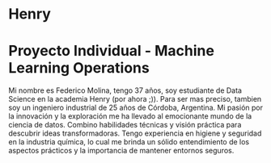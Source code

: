 # Henry
# Proyecto Individual - Machine Learning Operations 
Mi nombre es Federico Molina, tengo 37 años, soy estudiante de Data Science en la academia Henry (por ahora ;)). Para ser mas preciso, tambien soy un ingeniero industrial de 25 años de Córdoba, Argentina. Mi pasión por la innovación y la exploración me ha llevado al emocionante mundo de la ciencia de datos. Combino habilidades técnicas y visión práctica para descubrir ideas transformadoras. Tengo experiencia en higiene y seguridad en la industria química, lo cual me brinda un sólido entendimiento de los aspectos prácticos y la importancia de mantener entornos seguros.
